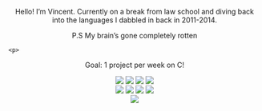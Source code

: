 <div align="center">
<p>Hello! I’m Vincent. Currently on a break from law school and diving back into the languages I dabbled in back in 2011-2014.</p>
</div>
<div align="center">
P.S My brain’s gone completely rotten
</div> 

  <p>

       
  </p>

    <p>

       
  </p>

<div align="center">
<p>Goal: 1 project per week on C!</p>
</div>

<div align="center">
<!-- Replace with your skills -->
<img src="https://img.shields.io/badge/HTML5-E34F26?style=for-the-badge&logo=html5&logoColor=white" />
<img src="https://img.shields.io/badge/CSS-239120?&style=for-the-badge&logo=css3&logoColor=white" />
<img src="https://img.shields.io/badge/JavaScript-F7DF1E?style=for-the-badge&logo=javascript&logoColor=black" />
<img src="https://img.shields.io/badge/Vue.js-35495E?style=for-the-badge&logo=vue.js&logoColor=4FC08D" />    
</div>   
<div align="center">
<img src="https://img.shields.io/badge/C-00599C?style=for-the-badge&logo=c&logoColor=white" />
<img src="https://img.shields.io/badge/Python-3776AB?style=for-the-badge&logo=python&logoColor=white" />
<img src="https://img.shields.io/badge/Django-092E20?style=for-the-badge&logo=django&logoColor=white" />
<img src="https://img.shields.io/badge/Flask-000000?style=for-the-badge&logo=flask&logoColor=white" />
</div>
 <div align="center">
<img src="https://img.shields.io/badge/PHP-777BB4?style=for-the-badge&logo=php&logoColor=white" />
</div>
